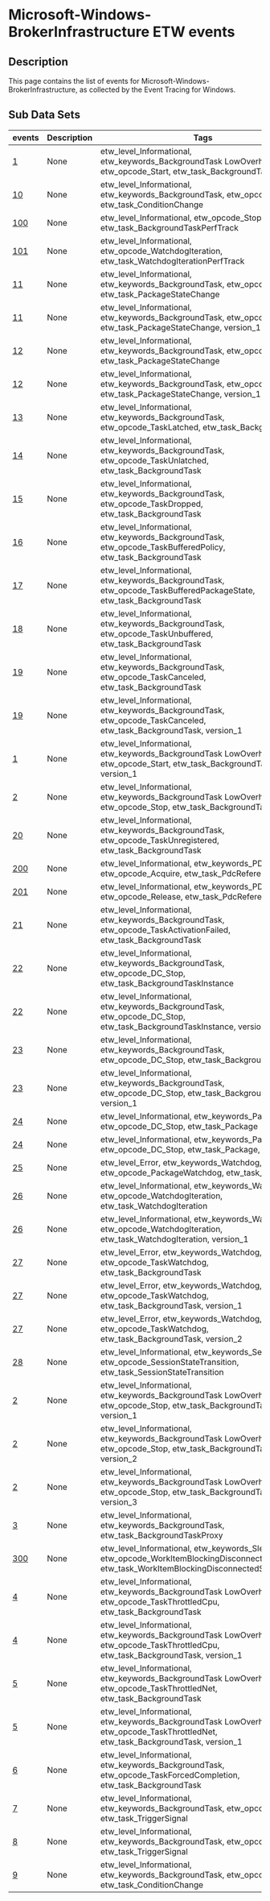# Microsoft-Windows-BrokerInfrastructure ETW events

## Description
This page contains the list of events for Microsoft-Windows-BrokerInfrastructure, as collected by the Event Tracing for Windows.

## Sub Data Sets
|events|Description|Tags|
|---|---|---|
|[1](events/event-1.md)|None|etw_level_Informational, etw_keywords_BackgroundTask LowOverheadDiag, etw_opcode_Start, etw_task_BackgroundTask|
|[10](events/event-10.md)|None|etw_level_Informational, etw_keywords_BackgroundTask, etw_opcode_Stop, etw_task_ConditionChange|
|[100](events/event-100.md)|None|etw_level_Informational, etw_opcode_Stop, etw_task_BackgroundTaskPerfTrack|
|[101](events/event-101.md)|None|etw_level_Informational, etw_opcode_WatchdogIteration, etw_task_WatchdogIterationPerfTrack|
|[11](events/event-11.md)|None|etw_level_Informational, etw_keywords_BackgroundTask, etw_opcode_Start, etw_task_PackageStateChange|
|[11](events/event-11_v1.md)|None|etw_level_Informational, etw_keywords_BackgroundTask, etw_opcode_Start, etw_task_PackageStateChange, version_1|
|[12](events/event-12.md)|None|etw_level_Informational, etw_keywords_BackgroundTask, etw_opcode_Stop, etw_task_PackageStateChange|
|[12](events/event-12_v1.md)|None|etw_level_Informational, etw_keywords_BackgroundTask, etw_opcode_Stop, etw_task_PackageStateChange, version_1|
|[13](events/event-13.md)|None|etw_level_Informational, etw_keywords_BackgroundTask, etw_opcode_TaskLatched, etw_task_BackgroundTask|
|[14](events/event-14.md)|None|etw_level_Informational, etw_keywords_BackgroundTask, etw_opcode_TaskUnlatched, etw_task_BackgroundTask|
|[15](events/event-15.md)|None|etw_level_Informational, etw_keywords_BackgroundTask, etw_opcode_TaskDropped, etw_task_BackgroundTask|
|[16](events/event-16.md)|None|etw_level_Informational, etw_keywords_BackgroundTask, etw_opcode_TaskBufferedPolicy, etw_task_BackgroundTask|
|[17](events/event-17.md)|None|etw_level_Informational, etw_keywords_BackgroundTask, etw_opcode_TaskBufferedPackageState, etw_task_BackgroundTask|
|[18](events/event-18.md)|None|etw_level_Informational, etw_keywords_BackgroundTask, etw_opcode_TaskUnbuffered, etw_task_BackgroundTask|
|[19](events/event-19.md)|None|etw_level_Informational, etw_keywords_BackgroundTask, etw_opcode_TaskCanceled, etw_task_BackgroundTask|
|[19](events/event-19_v1.md)|None|etw_level_Informational, etw_keywords_BackgroundTask, etw_opcode_TaskCanceled, etw_task_BackgroundTask, version_1|
|[1](events/event-1_v1.md)|None|etw_level_Informational, etw_keywords_BackgroundTask LowOverheadDiag, etw_opcode_Start, etw_task_BackgroundTask, version_1|
|[2](events/event-2.md)|None|etw_level_Informational, etw_keywords_BackgroundTask LowOverheadDiag, etw_opcode_Stop, etw_task_BackgroundTask|
|[20](events/event-20.md)|None|etw_level_Informational, etw_keywords_BackgroundTask, etw_opcode_TaskUnregistered, etw_task_BackgroundTask|
|[200](events/event-200.md)|None|etw_level_Informational, etw_keywords_PDC, etw_opcode_Acquire, etw_task_PdcReference|
|[201](events/event-201.md)|None|etw_level_Informational, etw_keywords_PDC, etw_opcode_Release, etw_task_PdcReference|
|[21](events/event-21.md)|None|etw_level_Informational, etw_keywords_BackgroundTask, etw_opcode_TaskActivationFailed, etw_task_BackgroundTask|
|[22](events/event-22.md)|None|etw_level_Informational, etw_keywords_BackgroundTask, etw_opcode_DC_Stop, etw_task_BackgroundTaskInstance|
|[22](events/event-22_v1.md)|None|etw_level_Informational, etw_keywords_BackgroundTask, etw_opcode_DC_Stop, etw_task_BackgroundTaskInstance, version_1|
|[23](events/event-23.md)|None|etw_level_Informational, etw_keywords_BackgroundTask, etw_opcode_DC_Stop, etw_task_BackgroundTask|
|[23](events/event-23_v1.md)|None|etw_level_Informational, etw_keywords_BackgroundTask, etw_opcode_DC_Stop, etw_task_BackgroundTask, version_1|
|[24](events/event-24.md)|None|etw_level_Informational, etw_keywords_Package, etw_opcode_DC_Stop, etw_task_Package|
|[24](events/event-24_v1.md)|None|etw_level_Informational, etw_keywords_Package, etw_opcode_DC_Stop, etw_task_Package, version_1|
|[25](events/event-25.md)|None|etw_level_Error, etw_keywords_Watchdog, etw_opcode_PackageWatchdog, etw_task_Package|
|[26](events/event-26.md)|None|etw_level_Informational, etw_keywords_Watchdog, etw_opcode_WatchdogIteration, etw_task_WatchdogIteration|
|[26](events/event-26_v1.md)|None|etw_level_Informational, etw_keywords_Watchdog, etw_opcode_WatchdogIteration, etw_task_WatchdogIteration, version_1|
|[27](events/event-27.md)|None|etw_level_Error, etw_keywords_Watchdog, etw_opcode_TaskWatchdog, etw_task_BackgroundTask|
|[27](events/event-27_v1.md)|None|etw_level_Error, etw_keywords_Watchdog, etw_opcode_TaskWatchdog, etw_task_BackgroundTask, version_1|
|[27](events/event-27_v2.md)|None|etw_level_Error, etw_keywords_Watchdog, etw_opcode_TaskWatchdog, etw_task_BackgroundTask, version_2|
|[28](events/event-28.md)|None|etw_level_Informational, etw_keywords_Session, etw_opcode_SessionStateTransition, etw_task_SessionStateTransition|
|[2](events/event-2_v1.md)|None|etw_level_Informational, etw_keywords_BackgroundTask LowOverheadDiag, etw_opcode_Stop, etw_task_BackgroundTask, version_1|
|[2](events/event-2_v2.md)|None|etw_level_Informational, etw_keywords_BackgroundTask LowOverheadDiag, etw_opcode_Stop, etw_task_BackgroundTask, version_2|
|[2](events/event-2_v3.md)|None|etw_level_Informational, etw_keywords_BackgroundTask LowOverheadDiag, etw_opcode_Stop, etw_task_BackgroundTask, version_3|
|[3](events/event-3.md)|None|etw_level_Informational, etw_keywords_BackgroundTask, etw_task_BackgroundTaskProxy|
|[300](events/event-300.md)|None|etw_level_Informational, etw_keywords_SleepStudy, etw_opcode_WorkItemBlockingDisconnectedStandby, etw_task_WorkItemBlockingDisconnectedStandby|
|[4](events/event-4.md)|None|etw_level_Informational, etw_keywords_BackgroundTask LowOverheadDiag, etw_opcode_TaskThrottledCpu, etw_task_BackgroundTask|
|[4](events/event-4_v1.md)|None|etw_level_Informational, etw_keywords_BackgroundTask LowOverheadDiag, etw_opcode_TaskThrottledCpu, etw_task_BackgroundTask, version_1|
|[5](events/event-5.md)|None|etw_level_Informational, etw_keywords_BackgroundTask LowOverheadDiag, etw_opcode_TaskThrottledNet, etw_task_BackgroundTask|
|[5](events/event-5_v1.md)|None|etw_level_Informational, etw_keywords_BackgroundTask LowOverheadDiag, etw_opcode_TaskThrottledNet, etw_task_BackgroundTask, version_1|
|[6](events/event-6.md)|None|etw_level_Informational, etw_keywords_BackgroundTask, etw_opcode_TaskForcedCompletion, etw_task_BackgroundTask|
|[7](events/event-7.md)|None|etw_level_Informational, etw_keywords_BackgroundTask, etw_opcode_Start, etw_task_TriggerSignal|
|[8](events/event-8.md)|None|etw_level_Informational, etw_keywords_BackgroundTask, etw_opcode_Stop, etw_task_TriggerSignal|
|[9](events/event-9.md)|None|etw_level_Informational, etw_keywords_BackgroundTask, etw_opcode_Start, etw_task_ConditionChange|
